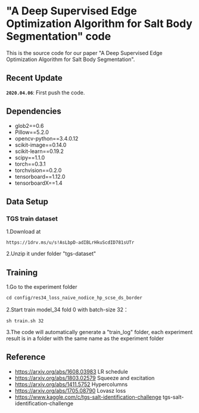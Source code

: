 # "A Deep Supervised Edge Optimization Algorithm for Salt Body Segmentation" code
This is the source code for our paper "A Deep Supervised Edge Optimization Algorithm for Salt Body Segmentation".



## Recent Update

**`2020.04.06`**: First push the code.


## Dependencies
- glob2==0.6
- Pillow==5.2.0
- opencv-python==3.4.0.12
- scikit-image==0.14.0
- scikit-learn==0.19.2
- scipy==1.1.0
- torch==0.3.1
- torchvision==0.2.0
- tensorboard==1.12.0
- tensorboardX==1.4





## Data Setup
### TGS train dataset
1.Download at
``` 
https://1drv.ms/u/s!AsLbpD-adIBLrHkuScdID781sUTr 
``` 
2.Unzip it under folder "tgs-dataset"

## Training
1.Go to the experiment folder
``` 
cd config/res34_loss_naive_nodice_hp_scse_ds_border
``` 
 
2.Start train model_34 fold 0 with batch-size 32：
```
sh train.sh 32
```

3.The code will automatically generate a "train_log" folder, each experiment result is in a folder with the same name as the experiment folder


## Reference
- https://arxiv.org/abs/1608.03983 LR schedule
- https://arxiv.org/abs/1803.02579 Squeeze and excitation
- https://arxiv.org/abs/1411.5752 Hypercolumns
- https://arxiv.org/abs/1705.08790 Lovasz loss
- https://www.kaggle.com/c/tgs-salt-identification-challenge tgs-salt-identification-challenge













